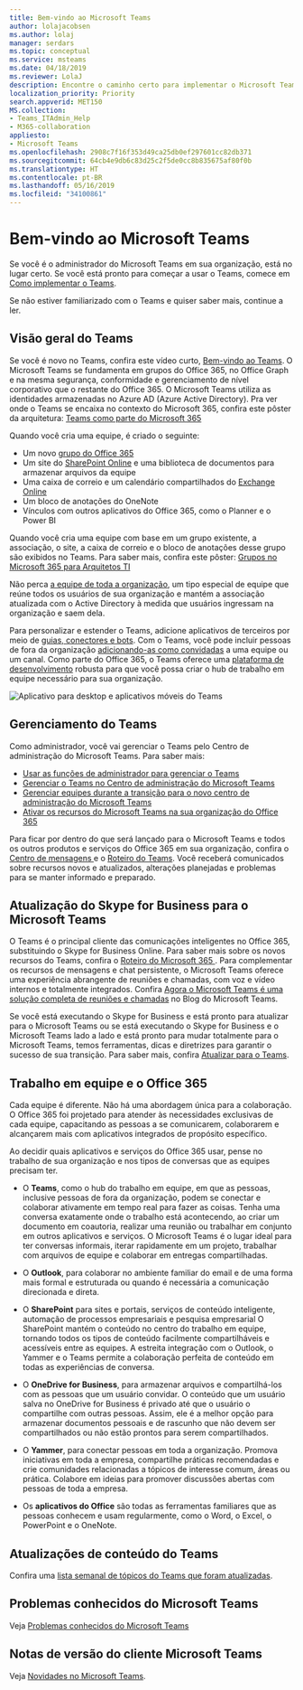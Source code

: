 ```yaml
---
title: Bem-vindo ao Microsoft Teams
author: lolajacobsen
ms.author: lolaj
manager: serdars
ms.topic: conceptual
ms.service: msteams
ms.date: 04/18/2019
ms.reviewer: LolaJ
description: Encontre o caminho certo para implementar o Microsoft Teams em sua organização. Conheça a infraestrutura do Teams e a utilização do Teams com o Office 365.
localization_priority: Priority
search.appverid: MET150
MS.collection:
- Teams_ITAdmin_Help
- M365-collaboration
appliesto:
- Microsoft Teams
ms.openlocfilehash: 2908c7f16f353d49ca25db0ef297601cc82db371
ms.sourcegitcommit: 64cb4e9db6c83d25c2f5de0cc8b835675af80f0b
ms.translationtype: HT
ms.contentlocale: pt-BR
ms.lasthandoff: 05/16/2019
ms.locfileid: "34100861"
---
```

# <a name="welcome-to-microsoft-teams"></a>Bem-vindo ao Microsoft Teams
Se você é o administrador do Microsoft Teams em sua organização, está no lugar certo. Se você está pronto para começar a usar o Teams, comece em [Como implementar o Teams](How-to-roll-out-teams.md).

Se não estiver familiarizado com o Teams e quiser saber mais, continue a ler.

## <a name="overview-of-teams"></a>Visão geral do Teams

Se você é novo no Teams, confira este vídeo curto, [Bem-vindo ao Teams](https://youtu.be/s3aQV3T0D6c). O Microsoft Teams se fundamenta em grupos do Office 365, no Office Graph e na mesma segurança, conformidade e gerenciamento de nível corporativo que o restante do Office 365. O Microsoft Teams utiliza as identidades armazenadas no Azure AD (Azure Active Directory). Pra ver onde o Teams se encaixa no contexto do Microsoft 365, confira este pôster da arquitetura: [Teams como parte do Microsoft 365](teams-architecture-solutions-posters.md#teams-as-part-of-microsoft-365)

Quando você cria uma equipe, é criado o seguinte:
- Um novo [grupo do Office 365](office-365-groups.md)
- Um site do [SharePoint Online](sharepoint-onedrive-interact.md) e uma biblioteca de documentos para armazenar arquivos da equipe
- Uma caixa de correio e um calendário compartilhados do [Exchange Online](exchange-teams-interact.md)
- Um bloco de anotações do OneNote
- Vínculos com outros aplicativos do Office 365, como o Planner e o Power BI

Quando você cria uma equipe com base em um grupo existente, a associação, o site, a caixa de correio e o bloco de anotações desse grupo são exibidos no Teams. Para saber mais, confira este pôster: [Grupos no Microsoft 365 para Arquitetos TI](teams-architecture-solutions-posters.md#groups-in-microsoft-365)

Não perca [a equipe de toda a organização](create-an-org-wide-team.md), um tipo especial de equipe que reúne todos os usuários de sua organização e mantém a associação atualizada com o Active Directory à medida que usuários ingressam na organização e saem dela. 

Para personalizar e estender o Teams, adicione aplicativos de terceiros por meio de [guias, conectores e bots](deploy-apps-microsoft-teams-landing-page.md). Com o Teams, você pode incluir pessoas de fora da organização [adicionando-as como convidadas](guest-access.md) a uma equipe ou um canal. Como parte do Office 365, o Teams oferece uma [plataforma de desenvolvimento](https://docs.microsoft.com/microsoftteams/platform) robusta para que você possa criar o hub de trabalho em equipe necessário para sua organização. 

![Aplicativo para desktop e aplicativos móveis do Teams](media/teams-overview-hub.png)


## <a name="managing-teams"></a>Gerenciamento do Teams

Como administrador, você vai gerenciar o Teams pelo Centro de administração do Microsoft Teams. Para saber mais:
- [Usar as funções de administrador para gerenciar o Teams](using-admin-roles.md)
- [Gerenciar o Teams no Centro de administração do Microsoft Teams](manage-teams-skypeforbusiness-admin-center.md)
- [Gerenciar equipes durante a transição para o novo centro de administração do Microsoft Teams](manage-teams-in-modern-portal.md)
- [Ativar os recursos do Microsoft Teams na sua organização do Office 365](enable-features-office-365.md)

Para ficar por dentro do que será lançado para o Microsoft Teams e todos os outros produtos e serviços do Office 365 em sua organização, confira o [Centro de mensagens ](https://admin.microsoft.com/AdminPortal/Home#/MessageCenter) e o [Roteiro do Teams](https://www.microsoft.com/microsoft-365/roadmap?rtc=1%26filters=Microsoft%20Teams%26searchterms=microsoft%2Cteams). Você receberá comunicados sobre recursos novos e atualizados, alterações planejadas e problemas para se manter informado e preparado. 

## <a name="upgrade-from-skype-for-business-to-teams"></a>Atualização do Skype for Business para o Microsoft Teams
O Teams é o principal cliente das comunicações inteligentes no Office 365, substituindo o Skype for Business Online. Para saber mais sobre os novos recursos do Teams, confira o [Roteiro do Microsoft 365 ](http://aka.ms/O365Roadmap). Para complementar os recursos de mensagens e chat persistente, o Microsoft Teams oferece uma experiência abrangente de reuniões e chamadas, com voz e vídeo internos e totalmente integrados. Confira [Agora o Microsoft Teams é uma solução completa de reuniões e chamadas](https://techcommunity.microsoft.com/t5/Microsoft-Teams-Blog/Microsoft-Teams-is-now-a-complete-meeting-and-calling-solution/ba-p/236042) no Blog do Microsoft Teams.

Se você está executando o Skype for Business e está pronto para atualizar para o Microsoft Teams ou se está executando o Skype for Business e o Microsoft Teams lado a lado e está pronto para mudar totalmente para o Microsoft Teams, temos ferramentas, dicas e diretrizes para garantir o sucesso de sua transição. Para saber mais, confira [Atualizar para o Teams](journey-skypeforbusiness-teams.md).

## <a name="teamwork-and-office-365"></a>Trabalho em equipe e o Office 365
Cada equipe é diferente. Não há uma abordagem única para a colaboração. O Office 365 foi projetado para atender às necessidades exclusivas de cada equipe, capacitando as pessoas a se comunicarem, colaborarem e alcançarem mais com aplicativos integrados de propósito específico. 

Ao decidir quais aplicativos e serviços do Office 365 usar, pense no trabalho de sua organização e nos tipos de conversas que as equipes precisam ter. 

- O **Teams**, como o hub do trabalho em equipe, em que as pessoas, inclusive pessoas de fora da organização, podem se conectar e colaborar ativamente em tempo real para fazer as coisas. Tenha uma conversa exatamente onde o trabalho está acontecendo, ao criar um documento em coautoria, realizar uma reunião ou trabalhar em conjunto em outros aplicativos e serviços. O Microsoft Teams é o lugar ideal para ter conversas informais, iterar rapidamente em um projeto, trabalhar com arquivos de equipe e colaborar em entregas compartilhadas. 

- O **Outlook**, para colaborar no ambiente familiar do email e de uma forma mais formal e estruturada ou quando é necessária a comunicação direcionada e direta. 

- O **SharePoint** para sites e portais, serviços de conteúdo inteligente, automação de processos empresariais e pesquisa empresarial O SharePoint mantém o conteúdo no centro do trabalho em equipe, tornando todos os tipos de conteúdo facilmente compartilháveis e acessíveis entre as equipes. A estreita integração com o Outlook, o Yammer e o Teams permite a colaboração perfeita de conteúdo em todas as experiências de conversa.

- O **OneDrive for Business**, para armazenar arquivos e compartilhá-los com as pessoas que um usuário convidar. O conteúdo que um usuário salva no OneDrive for Business é privado até que o usuário o compartilhe com outras pessoas. Assim, ele é a melhor opção para armazenar documentos pessoais e de rascunho que não devem ser compartilhados ou não estão prontos para serem compartilhados.

- O **Yammer**, para conectar pessoas em toda a organização. Promova iniciativas em toda a empresa, compartilhe práticas recomendadas e crie comunidades relacionadas a tópicos de interesse comum, áreas ou prática. Colabore em ideias para promover discussões abertas com pessoas de toda a empresa.

- Os **aplicativos do Office** são todas as ferramentas familiares que as pessoas conhecem e usam regularmente, como o Word, o Excel, o PowerPoint e o OneNote. 

## <a name="teams-content-updates"></a>Atualizações de conteúdo do Teams

Confira uma [lista semanal de tópicos do Teams que foram atualizadas](teams-updates.md).

## <a name="teams-known-issues"></a>Problemas conhecidos do Microsoft Teams

Veja [Problemas conhecidos do Microsoft Teams](Known-issues.md)

## <a name="teams-client-release-notes"></a>Notas de versão do cliente Microsoft Teams

Veja [Novidades no Microsoft Teams](https://support.office.com/article/what-s-new-in-microsoft-teams-d7092a6d-c896-424c-b362-a472d5f105de).

